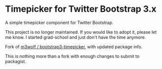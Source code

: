 Timepicker for Twitter Bootstrap 3.x
=======

A simple timepicker component for Twitter Bootstrap.

This project is no longer maintained. If you would like to adopt it, please let me know. I started grad-school and just don't have the time anymore.

Fork of <a href="http://m3wolf.github.com/bootstrap3-timepicker">m3wolf / bootstrap3-timepicker</a>, with updated package info.

This is nothing more than a fork with enough changes to submit to packagist.
